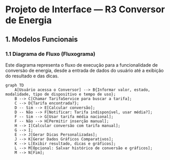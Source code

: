 # Projeto de Interface — R3 Conversor de Energia

## 1. Modelos Funcionais

### 1.1 Diagrama de Fluxo (Fluxograma)

Este diagrama representa o fluxo de execução para a funcionalidade de conversão de energia, desde a entrada de dados do usuário até a exibição do resultado e das dicas.

```mermaid
graph TD
    A[Usuário acessa o Conversor] --> B{Informar valor, estado, modalidade, tipo de dispositivo e tempo de uso};
    B --> C[Chamar TarifaService para buscar a tarifa];
    C --> D{Tarifa encontrada?};
    D -- Sim --> E[Calcular conversão];
    D -- Não --> F[Notificar: Tarifa indisponível, usar média?];
    F -- Sim --> G[Usar tarifa média nacional];
    F -- Não --> H[Permitir inserção manual];
    H --> I[Calcular conversão com tarifa manual];
    G --> I;
    E --> J[Gerar Dicas Personalizadas];
    J --> K[Gerar Dados Gráficos Comparativos];
    K --> L[Exibir resultado, dicas e gráficos];
    L --> M[Opcional: Salvar histórico de conversão e gráficos];
    M --> N[Fim];
```
